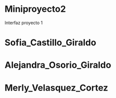 # Miniproyecto2
Interfaz proyecto 1

# Sofia_Castillo_Giraldo
# Alejandra_Osorio_Giraldo
# Merly_Velasquez_Cortez